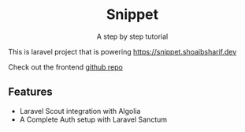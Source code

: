 
<h1 align="center">Snippet</h1>
<p align="center">A step by step tutorial</p>

This is laravel project that is powering https://snippet.shoaibsharif.dev

Check out the frontend [github repo](https://github.com/shoaibsharif/snippet_frontend)

## Features

- Laravel Scout integration with Algolia
- A Complete Auth setup with Laravel Sanctum

